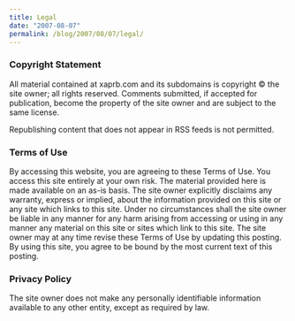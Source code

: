 ```yaml
---
title: Legal
date: "2007-08-07"
permalink: /blog/2007/08/07/legal/
---
```

### Copyright Statement

All material contained at xaprb.com and its subdomains is copyright &copy; the site owner; all rights reserved. Comments submitted, if accepted for publication, become the property of the site owner and are subject to the same license.

Republishing content that does not appear in RSS feeds is not permitted.

### Terms of Use

By accessing this website, you are agreeing to these Terms of Use. You access this site entirely at your own risk. The material provided here is made available on an as-is basis. The site owner explicitly disclaims any warranty, express or implied, about the information provided on this site or any site which links to this site. Under no circumstances shall the site owner be liable in any manner for any harm arising from accessing or using in any manner any material on this site or sites which link to this site. The site owner may at any time revise these Terms of Use by updating this posting. By using this site, you agree to be bound by the most current text of this posting.

### Privacy Policy

The site owner does not make any personally identifiable information available to any other entity, except as required by law.
